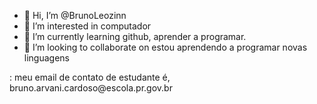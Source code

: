 - 👋 Hi, I’m @BrunoLeozinn
- 👀 I’m interested in computador
- 🌱 I’m currently learning github, aprender a programar.
- 💞️ I’m looking to collaborate on estou aprendendo a programar novas linguagens
<!-- - 📫 How to reach me  -->: meu email de contato de estudante é, bruno.arvani.cardoso@escola.pr.gov.br

<!---
BrunoLeozinn/BrunoLeozinn is a ✨ special ✨ repository because its `README.md` (this file) appears on your GitHub profile.
You can click the Preview link to take a look at your changes.
--->
